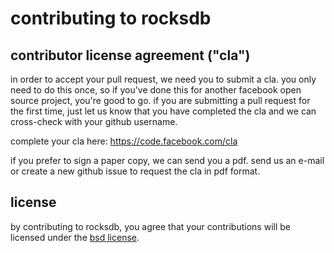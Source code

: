 # contributing to rocksdb

## contributor license agreement ("cla")

in order to accept your pull request, we need you to submit a cla. you
only need to do this once, so if you've done this for another facebook
open source project, you're good to go. if you are submitting a pull
request for the first time, just let us know that you have completed
the cla and we can cross-check with your github username.

complete your cla here: <https://code.facebook.com/cla>

if you prefer to sign a paper copy, we can send you a pdf.  send us an 
e-mail or create a new github issue to request the cla in pdf format.

## license

by contributing to rocksdb, you agree that your contributions will be
licensed under the [bsd license](license).

